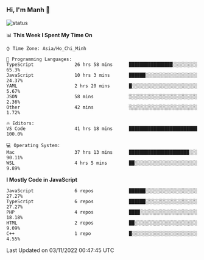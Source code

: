 ### Hi, I'm Manh 👋

![status](https://badge.stateful.com/manhhn01/status.svg)

<!--START_SECTION:waka-->
📊 **This Week I Spent My Time On** 

```text
⌚︎ Time Zone: Asia/Ho_Chi_Minh

💬 Programming Languages: 
TypeScript               26 hrs 58 mins      ████████████████░░░░░░░░░   65.3% 
JavaScript               10 hrs 3 mins       ██████░░░░░░░░░░░░░░░░░░░   24.37% 
YAML                     2 hrs 20 mins       █░░░░░░░░░░░░░░░░░░░░░░░░   5.67% 
JSON                     58 mins             ░░░░░░░░░░░░░░░░░░░░░░░░░   2.36% 
Other                    42 mins             ░░░░░░░░░░░░░░░░░░░░░░░░░   1.72%

🔥 Editors: 
VS Code                  41 hrs 18 mins      █████████████████████████   100.0%

💻 Operating System: 
Mac                      37 hrs 13 mins      ██████████████████████░░░   90.11% 
WSL                      4 hrs 5 mins        ██░░░░░░░░░░░░░░░░░░░░░░░   9.89%

```

**I Mostly Code in JavaScript** 

```text
JavaScript               6 repos             ██████░░░░░░░░░░░░░░░░░░░   27.27% 
TypeScript               6 repos             ██████░░░░░░░░░░░░░░░░░░░   27.27% 
PHP                      4 repos             ████░░░░░░░░░░░░░░░░░░░░░   18.18% 
HTML                     2 repos             ██░░░░░░░░░░░░░░░░░░░░░░░   9.09% 
C++                      1 repo              █░░░░░░░░░░░░░░░░░░░░░░░░   4.55%

```



 Last Updated on 03/11/2022 00:47:45 UTC
<!--END_SECTION:waka-->

